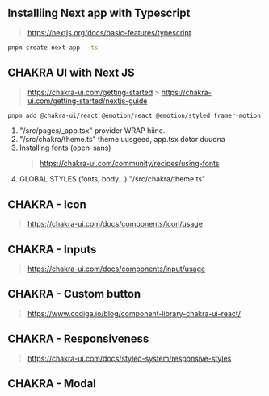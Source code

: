 ## Installiing Next app with Typescript

> https://nextjs.org/docs/basic-features/typescript

```bash
pnpm create next-app --ts

```

## CHAKRA UI with Next JS

> https://chakra-ui.com/getting-started > https://chakra-ui.com/getting-started/nextjs-guide

```bash
pnpm add @chakra-ui/react @emotion/react @emotion/styled framer-motion
```

1. "/src/pages/\_app.tsx" provider WRAP hiine.
2. "/src/chakra/theme.ts" theme uusgeed, app.tsx dotor duudna
3. Installing fonts (open-sans)
   > https://chakra-ui.com/community/recipes/using-fonts
4. GLOBAL STYLES (fonts, body...)
   "/src/chakra/theme.ts"

## CHAKRA - Icon

> https://chakra-ui.com/docs/components/icon/usage

## CHAKRA - Inputs

> https://chakra-ui.com/docs/components/input/usage

## CHAKRA - Custom button

> https://www.codiga.io/blog/component-library-chakra-ui-react/

## CHAKRA - Responsiveness

> https://chakra-ui.com/docs/styled-system/responsive-styles

## CHAKRA - Modal
